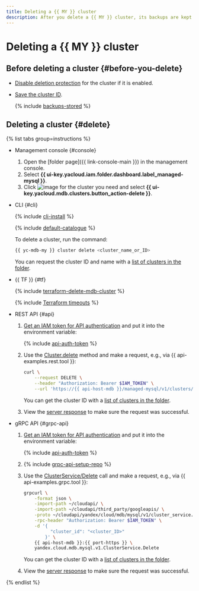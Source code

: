 ```yaml
---
title: Deleting a {{ MY }} cluster
description: After you delete a {{ MY }} cluster, its backups are kept for seven days for recovery purposes. To restore a deleted cluster from a backup you will need its ID; therefore, make sure the cluster ID is secure before deleting the cluster.
---
```


# Deleting a {{ MY }} cluster

## Before deleting a cluster {#before-you-delete}

* [Disable deletion protection](update.md#change-additional-settings) for the cluster if it is enabled.
* [Save the cluster ID](cluster-list.md#list-clusters).

  {% include [backups-stored](../../_includes/mdb/backups-stored.md) %}

## Deleting a cluster {#delete}

{% list tabs group=instructions %}

- Management console {#console}
  
  1. Open the [folder page]({{ link-console-main }}) in the management console.
  1. Select **{{ ui-key.yacloud.iam.folder.dashboard.label_managed-mysql }}**.
  1. Click ![image](../../_assets/console-icons/ellipsis.svg) for the cluster you need and select **{{ ui-key.yacloud.mdb.clusters.button_action-delete }}**.

- CLI {#cli}
  
  {% include [cli-install](../../_includes/cli-install.md) %}
  
  {% include [default-catalogue](../../_includes/default-catalogue.md) %}
  
  To delete a cluster, run the command:
  
  ```bash
  {{ yc-mdb-my }} cluster delete <cluster_name_or_ID>
  ```

  You can request the cluster ID and name with a [list of clusters in the folder](cluster-list.md#list-clusters).

- {{ TF }} {#tf}

  {% include [terraform-delete-mdb-cluster](../../_includes/mdb/terraform-delete-mdb-cluster.md) %}

  {% include [Terraform timeouts](../../_includes/mdb/mmy/terraform/timeouts.md) %}

- REST API {#api}

  1. [Get an IAM token for API authentication](../api-ref/authentication.md) and put it into the environment variable:

      {% include [api-auth-token](../../_includes/mdb/api-auth-token.md) %}

  1. Use the [Cluster.delete](../api-ref/Cluster/delete.md) method and make a request, e.g., via {{ api-examples.rest.tool }}:

      ```bash
      curl \
          --request DELETE \
          --header "Authorization: Bearer $IAM_TOKEN" \
          --url 'https://{{ api-host-mdb }}/managed-mysql/v1/clusters/<cluster_ID>'
      ```

      You can get the cluster ID with a [list of clusters in the folder](cluster-list.md#list-clusters).

  1. View the [server response](../api-ref/Cluster/delete.md#responses) to make sure the request was successful.

- gRPC API {#grpc-api}

  1. [Get an IAM token for API authentication](../api-ref/authentication.md) and put it into the environment variable:

      {% include [api-auth-token](../../_includes/mdb/api-auth-token.md) %}

  1. {% include [grpc-api-setup-repo](../../_includes/mdb/grpc-api-setup-repo.md) %}
  1. Use the [ClusterService/Delete](../api-ref/grpc/Cluster/delete.md) call and make a request, e.g., via {{ api-examples.grpc.tool }}:

      ```bash
      grpcurl \
          -format json \
          -import-path ~/cloudapi/ \
          -import-path ~/cloudapi/third_party/googleapis/ \
          -proto ~/cloudapi/yandex/cloud/mdb/mysql/v1/cluster_service.proto \
          -rpc-header "Authorization: Bearer $IAM_TOKEN" \
          -d '{
                "cluster_id": "<cluster_ID>"
              }' \
          {{ api-host-mdb }}:{{ port-https }} \
          yandex.cloud.mdb.mysql.v1.ClusterService.Delete
      ```

      You can get the cluster ID with a [list of clusters in the folder](cluster-list.md#list-clusters).

  1. View the [server response](../api-ref/grpc/Cluster/create.md#yandex.cloud.operation.Operation) to make sure the request was successful.

{% endlist %}
